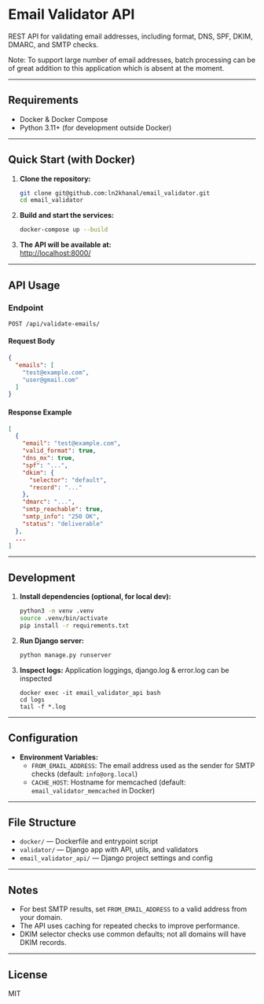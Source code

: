 # Email Validator API

REST API for validating email addresses, including format, DNS, SPF, DKIM, DMARC, and SMTP checks.

Note: To support large number of email addresses, batch processing can be of great addition to this application which is absent at the moment.

---

## Requirements

- Docker & Docker Compose
- Python 3.11+ (for development outside Docker)

---

## Quick Start (with Docker)

1. **Clone the repository:**
   ```sh
   git clone git@github.com:ln2khanal/email_validator.git
   cd email_validator
   ```

2. **Build and start the services:**
   ```sh
   docker-compose up --build
   ```

3. **The API will be available at:**  
   [http://localhost:8000/](http://localhost:8000/)

---

## API Usage

### Endpoint

`POST /api/validate-emails/`

#### Request Body

```json
{
  "emails": [
    "test@example.com",
    "user@gmail.com"
  ]
}
```

#### Response Example

```json
[
  {
    "email": "test@example.com",
    "valid_format": true,
    "dns_mx": true,
    "spf": "...",
    "dkim": {
      "selector": "default",
      "record": "..."
    },
    "dmarc": "...",
    "smtp_reachable": true,
    "smtp_info": "250 OK",
    "status": "deliverable"
  },
  ...
]
```

---

## Development

1. **Install dependencies (optional, for local dev):**
   ```sh
   python3 -m venv .venv
   source .venv/bin/activate
   pip install -r requirements.txt
   ```

2. **Run Django server:**
   ```sh
   python manage.py runserver
   ```

3. **Inspect logs:**
   Application loggings, django.log & error.log can be inspected
   ```
   docker exec -it email_validator_api bash
   cd logs
   tail -f *.log
   ```

---

## Configuration

- **Environment Variables:**
  - `FROM_EMAIL_ADDRESS`: The email address used as the sender for SMTP checks (default: `info@org.local`)
  - `CACHE_HOST`: Hostname for memcached (default: `email_validator_memcached` in Docker)

---

## File Structure

- `docker/` — Dockerfile and entrypoint script
- `validator/` — Django app with API, utils, and validators
- `email_validator_api/` — Django project settings and config

---

## Notes

- For best SMTP results, set `FROM_EMAIL_ADDRESS` to a valid address from your domain.
- The API uses caching for repeated checks to improve performance.
- DKIM selector checks use common defaults; not all domains will have DKIM records.

---

## License

MIT
